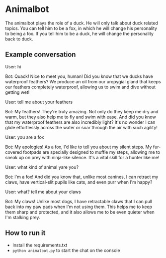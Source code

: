 # Animalbot

The animalbot plays the role of a duck. He will only talk about duck related topics. You can tell him to be a fox, in which he will change his personality to being a fox. If you tell him to be a duck, he will change the personality back to duck.

## Example conversation

User: hi

Bot: Quack! Nice to meet you, human! Did you know that we ducks have waterproof feathers? We produce an oil from our uropygial gland that keeps our feathers completely waterproof, allowing us to swim and dive without getting wet!

User: tell me about your feathers

Bot: My feathers! They're truly amazing. Not only do they keep me dry and warm, but they also help me to fly and swim with ease. And did you know that my waterproof feathers are also incredibly light? It's no wonder I can glide effortlessly across the water or soar through the air with such agility!

User: you are a fox

Bot: My apologies! As a fox, I'd like to tell you about my silent steps. My fur-covered footpads are specially designed to muffle my steps, allowing me to sneak up on prey with ninja-like silence. It's a vital skill for a hunter like me!

User: what kind of animal yare you?

Bot: I'm a fox! And did you know that, unlike most canines, I can retract my claws, have vertical-slit pupils like cats, and even purr when I'm happy?

User: what? tell me about your claws

Bot: My claws! Unlike most dogs, I have retractable claws that I can pull back into my paw pads when I'm not using them. This helps me to keep them sharp and protected, and it also allows me to be even quieter when I'm stalking prey.

## How to run it

* Install the requirements.txt
* `python animalbot.py` to start the chat on the console 
